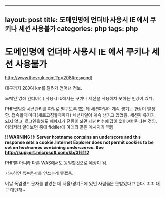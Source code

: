 ---
layout: post
title: 도메인명에 언더바 사용시 IE 에서 쿠키나 세션 사용불가
categories: php
tags: php
--

# 도메인명에 언더바 사용시 IE 에서 쿠키나 세션 사용불가

http://www.thevruk.com/?p=208#respond)

대구까지 280여 km를 달려가 얻어낸 정보.

 

도메인 명에 언더바(_) 사용시 IE에서는 쿠키나 세션을 사용하지 못하는 현상이 있다.

PHP셋팅중 세션관리를 파일로 떨구도록 했는데 세션파일이 계속 생기는 현상이 발생함. 접속할때 마다(새로고침할때마다) 세션파일이 계속 생기고 있었음.
세션이 유지가 되지 않고, 로그인을해도 페이지가 전환이 되면 세션변수에 값이 없어져버린다는 것임.
이리저리 알아보던 중에 fiddler에 아래와 같은 메시지가 찍힘

**!! WARNING !!: Server hostname contains an underscore and this response sets a cookie. Internet Explorer does not permit cookies to be set on hostnames containing underscores. See http://support.microsoft.com/kb/316112**

PHP뿐 아니라 다른 WAS에서도 동일할것으로 예상이 됨.

가능하면 특수문자를 안쓰는게 좋겠음.

 

이날 폭염경보 문자를 받았는 데 서울/경기도에 있던 사람들은 못받았다고 한다. ㅎㅎ 대구 대단해~